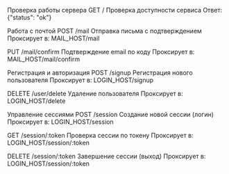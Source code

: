 Проверка работы сервера
GET /
Проверка доступности сервиса
Ответ: {"status": "ok"}

Работа с почтой
POST /mail
Отправка письма с подтверждением
Проксирует в: MAIL_HOST/mail

PUT /mail/confirm
Подтверждение email по коду
Проксирует в: MAIL_HOST/mail/confirm

Регистрация и авторизация
POST /signup
Регистрация нового пользователя
Проксирует в: LOGIN_HOST/signup

DELETE /user/delete
Удаление пользователя
Проксирует в: LOGIN_HOST/delete

Управление сессиями
POST /session
Создание новой сессии (логин)
Проксирует в: LOGIN_HOST/session

GET /session/:token
Проверка сессии по токену
Проксирует в: LOGIN_HOST/session/:token

DELETE /session/:token
Завершение сессии (выход)
Проксирует в: LOGIN_HOST/session/:token